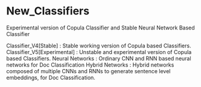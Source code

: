 # New_Classifiers
Experimental version of Copula Classifier and Stable Neural Network Based Classifier

Classifier_V4[Stable]       : Stable working version of Copula based Classifiers.
Classifier_V5[Experimental] : Unstable and experimental version of Copula based Classifiers.
Neural Networks             : Ordinary CNN and RNN based neural networks for Doc Classification
Hybrid Networks             : Hybrid networks composed of multiple CNNs and RNNs to generate sentence level embeddings, for
                              Doc Classification.
